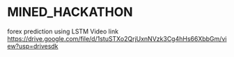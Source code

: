 # MINED_HACKATHON
forex prediction using LSTM
Video link
https://drive.google.com/file/d/1stuSTXo2QrjUxnNVzk3Cg4hHs66XbbGm/view?usp=drivesdk
